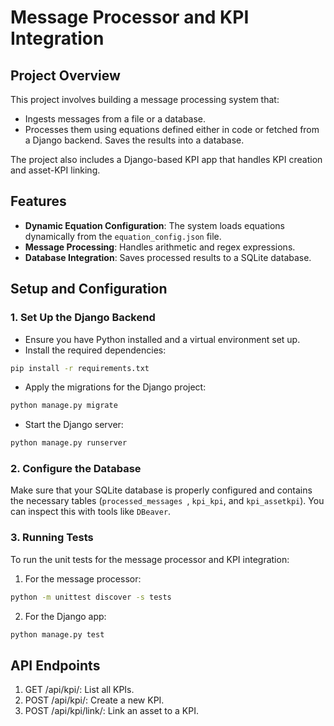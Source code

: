 # Message Processor and KPI Integration
## Project Overview
This project involves building a message processing system that:

- Ingests messages from a file or a database.
- Processes them using equations defined either in code or fetched from a Django backend.
Saves the results into a database.

The project also includes a Django-based KPI app that handles KPI creation and asset-KPI linking.

## Features
- **Dynamic Equation Configuration**: The system loads equations dynamically from the `equation_config.json` file.
- **Message Processing**: Handles arithmetic and regex expressions.
- **Database Integration**: Saves processed results to a SQLite database.

## Setup and Configuration
### 1. Set Up the Django Backend
- Ensure you have Python installed and a virtual environment set up.
- Install the required dependencies:
```bash
pip install -r requirements.txt
```
- Apply the migrations for the Django project:
```bash
python manage.py migrate
```
- Start the Django server:
```bash
python manage.py runserver
```
### 2. Configure the Database
Make sure that your SQLite database is properly configured and contains the necessary tables (`processed_messages `, `kpi_kpi`, and `kpi_assetkpi`). You can inspect this with tools like `DBeaver`.

### 3. Running Tests
To run the unit tests for the message processor and KPI integration:
1. For the message processor:
```bash
python -m unittest discover -s tests
```
2. For the Django app:
```bash
python manage.py test
```
## API Endpoints
1. GET /api/kpi/: List all KPIs.
2. POST /api/kpi/: Create a new KPI.
3. POST /api/kpi/link/: Link an asset to a KPI.
